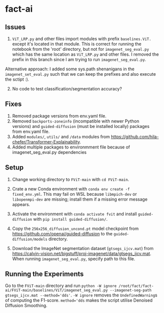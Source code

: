 # fact-ai

## Issues

1. `ViT_LRP.py` and other files import modules with prefix `baselines.ViT.` except it's located in that module. This is correct for running the notebook from the 'root' directory, but not for `imagenet_seg_eval.py` which has the same location as `ViT_LRP.py` and other files. I removed the prefix in this branch since I am trying to run `imagenet_seg_eval.py`. 

Alternative approach: I added some sys.path shenanigans in the `imagenet_set_eval.py` such that we can keep the prefixes and also execute the sctipt :).

2. No code to test classification/segmentation accuracy?

## Fixes

1. Removed package versions from env.yaml file.
2. Removed `backports-zoneinfo` (incompatible with newer Python versions) and `guided-diffusion` (must be installed locally) packages from env.yaml file.
3. Added `modules/`, `utils/` and `/data` modules from https://github.com/hila-chefer/Transformer-Explainability.
4. Added multiple packages to environmment file because of imagenet_seg_eval.py dependencies


## Setup

1. Change working directory to `FViT-main` with `cd FViT-main`.

2. Crate a new Conda environment with `conda env create -f fixed_env.yml`. This may fail on WSL because `libmpich-dev` or `libopenmpi-dev` are missing; install them if a missing error message appears.

3. Activate the environment with `conda activate fvit` and install `guided-diffusion` with `pip install guided-diffusion/`.

4. Copy the `256x256_diffusion_uncond.pt` model checkpoint from https://github.com/openai/guided-diffusion to the `guided-diffusion/models` directory.

5. Download the ImageNet segmentation dataset (`gtsegs_ijcv.mat`) from https://calvin-vision.net/bigstuff/proj-imagenet/data/gtsegs_ijcv.mat. When running `imagenet_seg_eval.py`, specify path to this file.

## Running the Experiments

Go to the `FViT-main` directory and run `python -W ignore /root/fact/fact-ai/FViT-main/baselines/ViT/imagenet_seg_eval.py --imagenet-seg-path gtsegs_ijcv.mat --method='dds'`. `-W ignore` removes the `UndefinedWarning`s of computing the F1-score. `method='dds` makes the script utilise Denoised Diffusion Smoothing.  